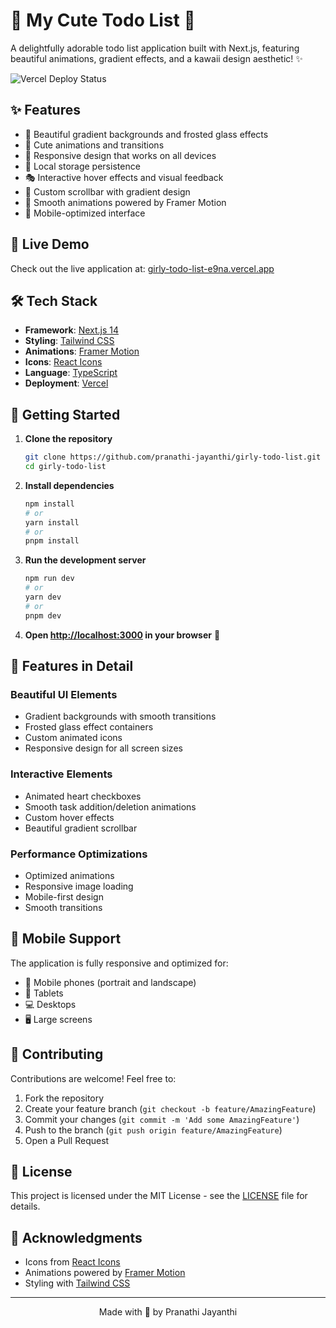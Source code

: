 # 🌸 My Cute Todo List 🌸

A delightfully adorable todo list application built with Next.js, featuring beautiful animations, gradient effects, and a kawaii design aesthetic! ✨

![Vercel Deploy Status](https://vercelbadge.vercel.app/api/pranathi-jayanthi/girly-todo-list)

## ✨ Features

- 🎨 Beautiful gradient backgrounds and frosted glass effects
- 💖 Cute animations and transitions
- 🌈 Responsive design that works on all devices
- 💾 Local storage persistence
- 🎭 Interactive hover effects and visual feedback
- 🎯 Custom scrollbar with gradient design
- 🦋 Smooth animations powered by Framer Motion
- 📱 Mobile-optimized interface

## 🚀 Live Demo

Check out the live application at: [girly-todo-list-e9na.vercel.app](https://girly-todo-list-e9na.vercel.app)

## 🛠️ Tech Stack

- **Framework**: [Next.js 14](https://nextjs.org/)
- **Styling**: [Tailwind CSS](https://tailwindcss.com/)
- **Animations**: [Framer Motion](https://www.framer.com/motion/)
- **Icons**: [React Icons](https://react-icons.github.io/react-icons/)
- **Language**: [TypeScript](https://www.typescriptlang.org/)
- **Deployment**: [Vercel](https://vercel.com)

## 🌟 Getting Started

1. **Clone the repository**
   ```bash
   git clone https://github.com/pranathi-jayanthi/girly-todo-list.git
   cd girly-todo-list
   ```

2. **Install dependencies**
   ```bash
   npm install
   # or
   yarn install
   # or
   pnpm install
   ```

3. **Run the development server**
   ```bash
   npm run dev
   # or
   yarn dev
   # or
   pnpm dev
   ```

4. **Open [http://localhost:3000](http://localhost:3000) in your browser** 🎉

## 🎨 Features in Detail

### Beautiful UI Elements
- Gradient backgrounds with smooth transitions
- Frosted glass effect containers
- Custom animated icons
- Responsive design for all screen sizes

### Interactive Elements
- Animated heart checkboxes
- Smooth task addition/deletion animations
- Custom hover effects
- Beautiful gradient scrollbar

### Performance Optimizations
- Optimized animations
- Responsive image loading
- Mobile-first design
- Smooth transitions

## 📱 Mobile Support

The application is fully responsive and optimized for:
- 📱 Mobile phones (portrait and landscape)
- 📱 Tablets
- 💻 Desktops
- 🖥️ Large screens

## 🤝 Contributing

Contributions are welcome! Feel free to:
1. Fork the repository
2. Create your feature branch (`git checkout -b feature/AmazingFeature`)
3. Commit your changes (`git commit -m 'Add some AmazingFeature'`)
4. Push to the branch (`git push origin feature/AmazingFeature`)
5. Open a Pull Request

## 📝 License

This project is licensed under the MIT License - see the [LICENSE](LICENSE) file for details.

## 💖 Acknowledgments

- Icons from [React Icons](https://react-icons.github.io/react-icons/)
- Animations powered by [Framer Motion](https://www.framer.com/motion/)
- Styling with [Tailwind CSS](https://tailwindcss.com/)

---

<p align="center">Made with 💖 by Pranathi Jayanthi</p>
